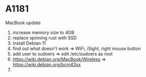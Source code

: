 # A1181
MacBook update

1. increase memory size to 4GB
2. replace spinning rust with SSD
3. install Debian 11
4. find out what doesn't work => WiFi, iSight, right mouse button
5. add user to sudoers => edit /etc/sudoers as root
6. https://wiki.debian.org/MacBook/Wireless => https://wiki.debian.org/bcm43xx
7. 
